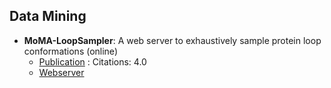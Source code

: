 
## **Data Mining**
- **MoMA-LoopSampler**: A web server to exhaustively sample protein loop conformations (online)
	- [Publication](https://doi.org/10.1093/bioinformatics/btab584) : Citations: 4.0
	- [Webserver](https://moma.laas.fr/applications/LoopSampler/)
